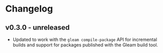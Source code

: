 # Changelog

## v0.3.0 - unreleased

- Updated to work with the `gleam compile-package` API for incremental builds
  and support for packages published with the Gleam build tool.
